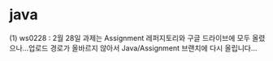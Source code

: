 # java
(1) ws0228 : 2월 28일 과제는 Assignment 레퍼지토리와 구글 드라이브에 모두 올렸으나...업로드 경로가 올바르지 않아서 Java/Assignment 브랜치에 다시 올립니다...
